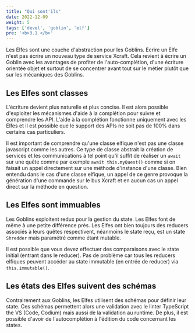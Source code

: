 ```yaml
---
title: "Qui sont'ils"
date: 2022-12-09
weight: 5
tags: ['devel', 'goblin', 'elf']
pre: '<b>3.1 </b>'
---
```


Les Elfes sont une couche d'abstraction pour les Goblins. Ecrire un Elfe n'est
pas écrire un nouveau type de service Xcraft. Cela revient à écrire un Goblin
avec les avantages de profiter de l'auto-complétion, d'une écriture orientée
objet et surtout de se concentrer avant tout sur le métier plutôt que sur les
mécaniques des Goblins.

## Les Elfes sont classes

L'écriture devient plus naturelle et plus concise. Il est alors possible
d'exploiter les mécanismes d'aide à la complétion pour suivre et comprendre les
API. L'aide à la complétion fonctionne uniquement avec les Elfes et il est
possible que le support des APIs ne soit pas de 100% dans certains cas
particuliers.

Il est important de comprendre qu'une classe elfique n'est pas une classe
javascript comme les autres. Ce type de classe abstrait la création de services
et les communications à tel point qu'il suffit de réaliser un `await` sur une
quête comme par exemple `await this.myQuest()` comme si on faisait un appel
directement sur une méthode d'instance d'une classe. Bien entendu dans le cas
d'une classe elfique, un appel de ce genre provoque la génération d'une commande
sur le bus Xcraft et en aucun cas un appel direct sur la méthode en question.

## Les Elfes sont immuables

Les Goblins exploitent redux pour la gestion du state. Les Elfes font de même à
une petite différence près. Les Elfes ont bien toujours des reducers associés à
leurs quêtes respectivent, néanmoins le state reçu, est un state `Shredder` mais
paramétré comme étant mutable.

Il est possible que vous devez effectuer des comparaisons avec le state initial
(entrant dans le reducer). Pas de problème car tous les reducers elfiques
peuvent accéder au state immutable (en entrée de reducer) via
`this.immutable()`.

## Les états des Elfes suivent des schémas

Contrairement aux Goblins, les Elfes utilisent des schémas pour définir leur
state. Ces schémas permettent alors une validation avec le linter TypeScript the
VS (Code, Codium) mais aussi de la validation au runtime. De plus, il est
possible d'avoir de l'autocomplétion à l'édition du code concernant les states.
